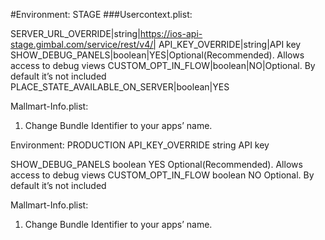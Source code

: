 #Environment: STAGE
###Usercontext.plist:

SERVER_URL_OVERRIDE|string|https://ios-api-stage.gimbal.com/service/rest/v4/|
API_KEY_OVERRIDE|string|API key
SHOW_DEBUG_PANELS|boolean|YES|Optional(Recommended). Allows access to debug views
CUSTOM_OPT_IN_FLOW|boolean|NO|Optional. By default it’s not included
PLACE_STATE_AVAILABLE_ON_SERVER|boolean|YES


Mallmart-Info.plist:
1.	Change Bundle Identifier to your apps’ name.




Environment: PRODUCTION
API_KEY_OVERRIDE
string
API key

SHOW_DEBUG_PANELS
boolean
YES
Optional(Recommended). Allows access to debug views
CUSTOM_OPT_IN_FLOW
boolean
NO
Optional. By default it’s not included

Mallmart-Info.plist:
1.	Change Bundle Identifier to your apps’ name.

